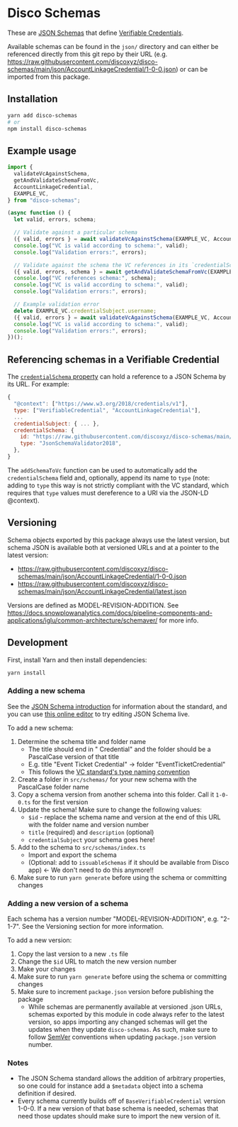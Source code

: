 # Disco Schemas

These are [JSON Schemas](https://json-schema.org/) that define [Verifiable Credentials](https://www.w3.org/TR/vc-data-model/).

Available schemas can be found in the `json/` directory and can either be referenced directly from this git repo by their URL (e.g. https://raw.githubusercontent.com/discoxyz/disco-schemas/main/json/AccountLinkageCredential/1-0-0.json) or can be imported from this package.

## Installation

```bash
yarn add disco-schemas
# or
npm install disco-schemas
```

## Example usage

```js
import {
  validateVcAgainstSchema,
  getAndValidateSchemaFromVc,
  AccountLinkageCredential,
  EXAMPLE_VC,
} from "disco-schemas";

(async function () {
  let valid, errors, schema;

  // Validate against a particular schema
  ({ valid, errors } = await validateVcAgainstSchema(EXAMPLE_VC, AccountLinkageCredential));
  console.log("VC is valid according to schema:", valid);
  console.log("Validation errors:", errors);

  // Validate against the schema the VC references in its `credentialSchema` field, and return that schema
  ({ valid, errors, schema } = await getAndValidateSchemaFromVc(EXAMPLE_VC));
  console.log("VC references schema:", schema);
  console.log("VC is valid according to schema:", valid);
  console.log("Validation errors:", errors);

  // Example validation error
  delete EXAMPLE_VC.credentialSubject.username;
  ({ valid, errors } = await validateVcAgainstSchema(EXAMPLE_VC, AccountLinkageCredential));
  console.log("VC is valid according to schema:", valid);
  console.log("Validation errors:", errors);
})();
```

## Referencing schemas in a Verifiable Credential

The [`credentialSchema` property](https://www.w3.org/TR/vc-data-model/#data-schemas) can hold a reference to a JSON Schema by its URL. For example:

```js
{
  "@context": ["https://www.w3.org/2018/credentials/v1"],
  type: ["VerifiableCredential", "AccountLinkageCredential"],
  ...
  credentialSubject: { ... },
  credentialSchema: {
    id: "https://raw.githubusercontent.com/discoxyz/disco-schemas/main/json/AccountLinkageCredential/1-0-0.json",
    type: "JsonSchemaValidator2018",
  },
}
```

The `addSchemaToVc` function can be used to automatically add the `credentialSchema` field and, optionally, append its name to `type` (note: adding to `type` this way is not strictly compliant with the VC standard, which requires that `type` values must dereference to a URI via the JSON-LD @context).

## Versioning

Schema objects exported by this package always use the latest version, but schema JSON is available both at versioned URLs and at a pointer to the latest version:

- https://raw.githubusercontent.com/discoxyz/disco-schemas/main/json/AccountLinkageCredential/1-0-0.json
- https://raw.githubusercontent.com/discoxyz/disco-schemas/main/json/AccountLinkageCredential/latest.json

Versions are defined as MODEL-REVISION-ADDITION. See https://docs.snowplowanalytics.com/docs/pipeline-components-and-applications/iglu/common-architecture/schemaver/ for more info.

## Development

First, install Yarn and then install dependencies:

```bash
yarn install
```

### Adding a new schema

See the [JSON Schema introduction](https://json-schema.org/learn/getting-started-step-by-step.html) for information about the standard, and you can use [this online editor](https://rjsf-team.github.io/react-jsonschema-form/) to try editing JSON Schema live.

To add a new schema:

1. Determine the schema title and folder name
    - The title should end in " Credential" and the folder should be a PascalCase version of that title
    - E.g. title "Event Ticket Credential" -> folder "EventTicketCredential"
    - This follows the [VC standard's type naming convention](https://www.w3.org/TR/vc-data-model/#types)
1. Create a folder in `src/schemas/` for your new schema with the PascalCase folder name
1. Copy a schema version from another schema into this folder. Call it `1-0-0.ts` for the first version
1. Update the schema! Make sure to change the following values:
    - `$id` - replace the schema name and version at the end of this URL with the folder name and version number
    - `title` (required) and `description` (optional)
    - `credentialSubject` your schema goes here!
1. Add to the schema to `src/schemas/index.ts`
    - Import and export the schema
    - (Optional: add to `issuableSchemas` if it should be available from Disco app) <- We don't need to do this anymore!!
1. Make sure to run `yarn generate` before using the schema or committing changes

### Adding a new version of a schema

Each schema has a version number "MODEL-REVISION-ADDITION", e.g. "2-1-7". See the Versioning section for more information.

To add a new version:

1. Copy the last version to a new `.ts` file
1. Change the `$id` URL to match the new version number
1. Make your changes
1. Make sure to run `yarn generate` before using the schema or committing changes
1. Make sure to increment `package.json` version before publishing the package
    - While schemas are permanently available at versioned .json URLs, schemas exported by this module in code always refer to the latest version, so apps importing any changed schemas will get the updates when they update `disco-schemas`. As such, make sure to follow [SemVer](https://semver.org/) conventions when updating `package.json` version number.

### Notes

- The JSON Schema standard allows the addition of arbitrary properties, so one could for instance add a `$metadata` object into a schema definition if desired.
- Every schema currently builds off of `BaseVerifiableCredential` version 1-0-0. If a new version of that base schema is needed, schemas that need those updates should make sure to import the new version of it.
